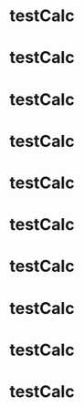 # testCalc
# testCalc
# testCalc
# testCalc
# testCalc
# testCalc
# testCalc
# testCalc
# testCalc
# testCalc
